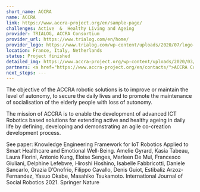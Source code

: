```yaml
---
short_name: ACCRA
name: ACCRA
link: https://www.accra-project.org/en/sample-page/
challenges: Active  &  Healthy Living and Ageing
provider: TRIALOG, ACCRA Consortium
provider_url: https://www.trialog.com/en/home/
provider_logo: https://www.trialog.com/wp-content/uploads/2020/07/logo-trialog-2020-e1594289248585.png
location: France, Italy, Netherlands
status: Project finished
detailed_img: https://www.accra-project.org/wp-content/uploads/2020/03/Picture1.png
partners: <a href="https://www.accra-project.org/en/contacts/">ACCRA Consortium</a>
next_steps: ---
---
```


The objective of the ACCRA robotic solutions is to improve or maintain the level of autonomy, to secure the daily lives and to promote the maintenance of socialisation of the elderly people with loss of autonomy.

The mission of ACCRA is to enable the development of advanced ICT Robotics based solutions for extending active and healthy ageing in daily life by defining, developing and demonstrating an agile co-creation development process.

See paper: Knowledge Engineering Framework for IoT Robotics Applied to Smart Healthcare and Emotional Well-Being. Amelie Gyrard, Kasia Tabeau, Laura Fiorini, Antonio Kung, Eloise Senges, Marleen De Mul, Francesco Giuliani, Delphine Lefebvre, Hiroshi Hoshino, Isabelle Fabbricotti, Daniele Sancarlo, Grazia D’Onofrio, Filippo Cavallo, Denis Guiot, Estibaliz Arzoz-Fernandez, Yasuo Okabe, Masahiko Tsukamoto. International Journal of Social Robotics 2021. Springer Nature

